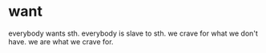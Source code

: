 # want
everybody wants sth.
everybody is slave to sth.
we crave for what we don't have.
we are what we crave for.